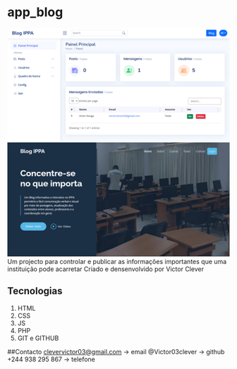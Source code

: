 # app_blog

![preview](./public/img/blog1.png)
![preview](./public/img/blog2.png)
Um projecto para controlar e publicar as informações importantes que uma instituição pode acarretar
Criado e densenvolvido por Victor Clever

## Tecnologias

1. HTML
2. CSS
3. JS
4. PHP
5. GIT e GITHUB

##Contacto
clevervictor03@gmail.com -> email
@Victor03clever -> github
+244 938 295 867 -> telefone